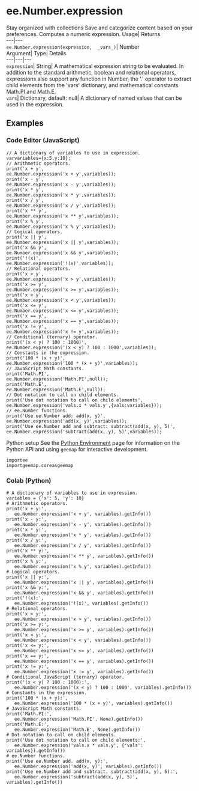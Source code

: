  
#  ee.Number.expression 
Stay organized with collections  Save and categorize content based on your preferences. 
Computes a numeric expression. Usage| Returns  
---|---  
`ee.Number.expression(expression,  _vars_)`| Number  
Argument| Type| Details  
---|---|---  
`expression`| String| A mathematical expression string to be evaluated. In addition to the standard arithmetic, boolean and relational operators, expressions also support any function in Number, the '.' operator to extract child elements from the 'vars' dictionary, and mathematical constants Math.PI and Math.E.  
`vars`| Dictionary, default: null| A dictionary of named values that can be used in the expression.  
## Examples
### Code Editor (JavaScript)
```
// A dictionary of variables to use in expression.
varvariables={x:5,y:10};
// Arithmetic operators.
print('x + y',
ee.Number.expression('x + y',variables));
print('x - y',
ee.Number.expression('x - y',variables));
print('x * y',
ee.Number.expression('x * y',variables));
print('x / y',
ee.Number.expression('x / y',variables));
print('x ** y',
ee.Number.expression('x ** y',variables));
print('x % y',
ee.Number.expression('x % y',variables));
// Logical operators.
print('x || y',
ee.Number.expression('x || y',variables));
print('x && y',
ee.Number.expression('x && y',variables));
print('!(x)',
ee.Number.expression('!(x)',variables));
// Relational operators.
print('x > y',
ee.Number.expression('x > y',variables));
print('x >= y',
ee.Number.expression('x >= y',variables));
print('x < y',
ee.Number.expression('x < y',variables));
print('x <= y',
ee.Number.expression('x <= y',variables));
print('x == y',
ee.Number.expression('x == y',variables));
print('x != y',
ee.Number.expression('x != y',variables));
// Conditional (ternary) operator.
print('(x < y) ? 100 : 1000)',
ee.Number.expression('(x < y) ? 100 : 1000',variables));
// Constants in the expression.
print('100 * (x + y)',
ee.Number.expression('100 * (x + y)',variables));
// JavaScript Math constants.
print('Math.PI',
ee.Number.expression('Math.PI',null));
print('Math.E',
ee.Number.expression('Math.E',null));
// Dot notation to call on child elements.
print('Use dot notation to call on child elements',
ee.Number.expression('vals.x * vals.y',{vals:variables}));
// ee.Number functions.
print('Use ee.Number add: add(x, y)',
ee.Number.expression('add(x, y)',variables));
print('Use ee.Number add and subtract: subtract(add(x, y), 5)',
ee.Number.expression('subtract(add(x, y), 5)',variables));
```

Python setup
See the [ Python Environment](https://developers.google.com/earth-engine/guides/python_install) page for information on the Python API and using `geemap` for interactive development.
```
importee
importgeemap.coreasgeemap
```

### Colab (Python)
```
# A dictionary of variables to use in expression.
variables = {'x': 5, 'y': 10}
# Arithmetic operators.
print('x + y:',
   ee.Number.expression('x + y', variables).getInfo())
print('x - y:',
   ee.Number.expression('x - y', variables).getInfo())
print('x * y:',
   ee.Number.expression('x * y', variables).getInfo())
print('x / y:',
   ee.Number.expression('x / y', variables).getInfo())
print('x ** y:',
   ee.Number.expression('x ** y', variables).getInfo())
print('x % y:',
   ee.Number.expression('x % y', variables).getInfo())
# Logical operators.
print('x || y:',
   ee.Number.expression('x || y', variables).getInfo())
print('x && y:',
   ee.Number.expression('x && y', variables).getInfo())
print('!(x):',
   ee.Number.expression('!(x)', variables).getInfo())
# Relational operators.
print('x > y:',
   ee.Number.expression('x > y', variables).getInfo())
print('x >= y:',
   ee.Number.expression('x >= y', variables).getInfo())
print('x < y:',
   ee.Number.expression('x < y', variables).getInfo())
print('x <= y:',
   ee.Number.expression('x <= y', variables).getInfo())
print('x == y:',
   ee.Number.expression('x == y', variables).getInfo())
print('x != y:',
   ee.Number.expression('x != y', variables).getInfo())
# Conditional JavaScript (ternary) operator.
print('(x < y) ? 100 : 1000):',
   ee.Number.expression('(x < y) ? 100 : 1000', variables).getInfo())
# Constants in the expression.
print('100 * (x + y):',
   ee.Number.expression('100 * (x + y)', variables).getInfo())
# JavaScript Math constants.
print('Math.PI:',
   ee.Number.expression('Math.PI', None).getInfo())
print('Math.E:',
   ee.Number.expression('Math.E', None).getInfo())
# Dot notation to call on child elements.
print('Use dot notation to call on child elements:',
   ee.Number.expression('vals.x * vals.y', {'vals': variables}).getInfo())
# ee.Number functions.
print('Use ee.Number add. add(x, y):',
   ee.Number.expression('add(x, y)', variables).getInfo())
print('Use ee.Number add and subtract. subtract(add(x, y), 5):',
   ee.Number.expression('subtract(add(x, y), 5)', variables).getInfo())
```

